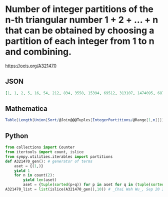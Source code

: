 # Number of integer partitions of the n\-th triangular number 1 \+ 2 \+ \.\.\. \+ n that can be obtained by choosing a partition of each integer from 1 to n and combining\.
https://oeis.org/A321470
## JSON
```JSON
[1, 1, 2, 5, 16, 54, 212, 834, 3558, 15394, 69512, 313107, 1474095, 6877031, 32877196]
```
## Mathematica
```Mathematica
Table[Length[Union[Sort/@Join@@@Tuples[IntegerPartitions/@Range[1,n]]]],{n,6}]
```
## Python
```Python
from collections import Counter
from itertools import count, islice
from sympy.utilities.iterables import partitions
def A321470_gen(): # generator of terms
    aset = {(1,)}
    yield 1
    for n in count(2):
        yield len(aset)
        aset = {tuple(sorted(p+q)) for p in aset for q in (tuple(sorted(Counter(q).elements())) for q in partitions(n))}
A321470_list = list(islice(A321470_gen(),10)) # _Chai Wah Wu_, Sep 20 2023
```
